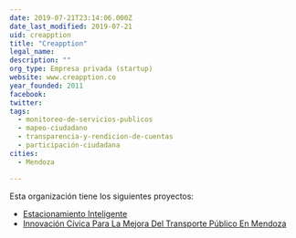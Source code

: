 ```yaml
---
date: 2019-07-21T23:14:06.000Z
date_last_modified: 2019-07-21
uid: creapption
title: "Creapption"
legal_name: 
description: ""
org_type: Empresa privada (startup)
website: www.creapption.co
year_founded: 2011
facebook: 
twitter: 
tags:
  - monitoreo-de-servicios-publicos
  - mapeo-ciudadano
  - transparencia-y-rendicion-de-cuentas
  - participación-ciudadana
cities: 
  - Mendoza

---
```


Esta organización tiene los siguientes proyectos:

- [Estacionamiento Inteligente](/i/estacionamiento-inteligente.html)
- [Innovación Cívica Para La Mejora Del Transporte Público En Mendoza](/i/innovacion-civica-para-la-mejora-del-transporte-publico-en-mendoza.html)
